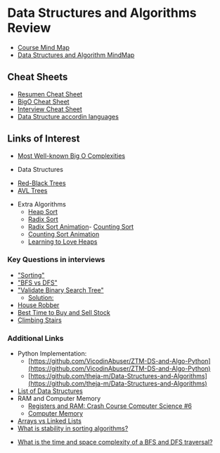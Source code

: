 # Data Structures and Algorithms Review

 - [Course Mind Map](https://coggle.it/diagram/W5u8QkZs6r4sZM3J/t/master-the-interview)
 - [Data Structures and Algorithm MindMap](https://coggle.it/diagram/W5E5tqYlrXvFJPsq/t/master-the-interview-click-here-for-course-link/c25f98c73a03f5b1107cd0e2f4bce29c9d78e31655e55cb0b785d56f0036c9d1)

## Cheat Sheets
 - [Resumen Cheat Sheet](./resumen_cheat_sheet.md)
 - [BigO Cheat Sheet](./bigO_cheat_sheet.md)
 - [Interview Cheat Sheet](./interview_cheatsheet.pdf)
 - [Data Structure accordin languages](data_structures_language_support.png)

## Links of Interest
 * [Most Well-known Big O Complexities](https://www.bigocheatsheet.com/)

 * Data Structures
 - [Red-Black Trees](https://medium.com/basecs/painting-nodes-black-with-red-black-trees-60eacb2be9a5)
 - [AVL Trees](https://medium.com/basecs/the-little-avl-tree-that-could-86a3cae410c7)

 * Extra Algorithms
    - [Heap Sort](https://brilliant.org/wiki/heap-sort/)
    - [Radix Sort](https://brilliant.org/wiki/radix-sort/)
    - [Radix Sort Animation](https://www.cs.usfca.edu/~galles/visualization/RadixSort.html)- [Counting Sort](https://brilliant.org/wiki/counting-sort/)
    - [Counting Sort Animation](https://www.cs.usfca.edu/~galles/visualization/CountingSort.html)
    - [Learning to Love Heaps](https://medium.com/basecs/learning-to-love-heaps-cef2b273a238)

### Key Questions in interviews

- ["Sorting"](/algorithms/sorting/questions.py)
- ["BFS vs DFS"](/algorithms/searching/traversal_quiz1.py)
- ["Validate Binary Search Tree"](https://leetcode.com/problems/validate-binary-search-tree)
    - [Solution:](https://www.geeksforgeeks.org/a-program-to-check-if-a-binary-tree-is-bst-or-not/)
- [House Robber](https://leetcode.com/problems/house-robber)
- [Best Time to Buy and Sell Stock](https://leetcode.com/problems/best-time-to-buy-and-sell-stock)
- [Climbing Stairs](https://leetcode.com/problems/climbing-stairs) 

### Additional Links

* Python Implementation:
    - [https://github.com/VicodinAbuser/ZTM-DS-and-Algo-Python](https://github.com/VicodinAbuser/ZTM-DS-and-Algo-Python)
    - [https://github.com/theja-m/Data-Structures-and-Algorithms](https://github.com/theja-m/Data-Structures-and-Algorithms)
* [List of Data Structures](https://en.wikipedia.org/wiki/List_of_data_structures)
* RAM and Computer Memory
    - [Registers and RAM: Crash Course Computer Science #6](https://www.youtube.com/watch?v=fpnE6UAfbtU)
    - [Computer Memory](https://statmath.wu.ac.at/courses/data-analysis/itdtHTML/node55.html)
* [Arrays vs Linked Lists](https://www.youtube.com/watch?v=DyG9S9nAlUM)
* [What is stability in sorting algorithms?](https://stackoverflow.com/questions/1517793/what-is-stability-in-sorting-algorithms-and-why-is-it-important)
- [What is the time and space complexity of a BFS and DFS traversal? ](https://stackoverflow.com/questions/9844193/what-is-the-time-and-space-complexity-of-a-breadth-first-and-depth-first-tree-tr)